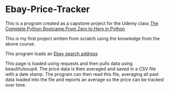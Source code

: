 # Ebay-Price-Tracker

This is a program created as a capstone project for the Udemy class 
[The Complete Python Bootcamp From Zero to Hero in Python](https://www.udemy.com/course/complete-python-bootcamp/)

This is my first project written from scratch using the knowledge from the above course. 

This program loads an [Ebay search address](https://www.ebay.com/sch/i.html?_dcat=177&_fsrp=1&rt=nc&_from=R40&Processor=Intel%2520Core%2520i7%252D8665U%7CIntel%2520Core%2520i7%252D8650U%7CIntel%2520Core%2520i7%25208th%2520Gen%252E&LH_PrefLoc=1&_nkw=Lenovo+thinkpad+T480+i7&_sacat=0&Model=Lenovo%2520ThinkPad%2520T480&Maximum%2520Resolution=1920%2520x%25201080%7C2560%2520x%25201440)

This page is loaded using requests and then pulls data using beautifulsoup4. The price data is then averaged and saved in a CSV file with a date stamp. The program can then read this file, averaging all past data loaded into the file and reports an average so the price can be tracked over time.


